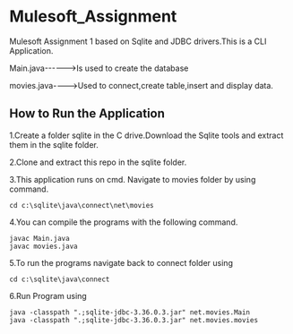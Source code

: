 # Mulesoft_Assignment
Mulesoft Assignment 1 based on Sqlite and JDBC drivers.This is a CLI Application.

Main.java------>Is used to create the database

movies.java---->Used to connect,create table,insert and display data.

<h2>How to Run the Application</h2>

1.Create a folder sqlite in the C drive.Download the Sqlite tools and extract them in the sqlite folder.

2.Clone and extract this repo in the sqlite folder.

3.This application runs on cmd. Navigate to movies folder by using command.

    cd c:\sqlite\java\connect\net\movies

4.You can compile the programs with the following command.

    javac Main.java
    javac movies.java
    
5.To run the programs navigate back to connect folder using
    
    cd c:\sqlite\java\connect

6.Run Program using
    
    java -classpath ".;sqlite-jdbc-3.36.0.3.jar" net.movies.Main
    java -classpath ".;sqlite-jdbc-3.36.0.3.jar" net.movies.movies
